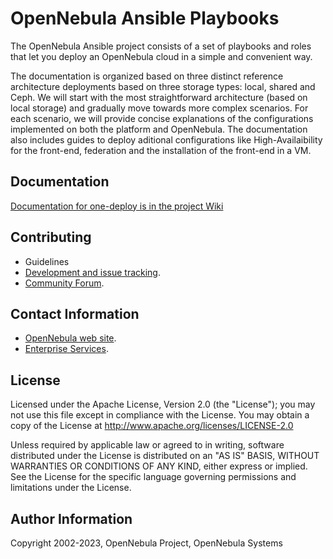 # OpenNebula Ansible Playbooks

The OpenNebula Ansible project consists of a set of playbooks and roles that let you deploy an OpenNebula cloud in a simple and convenient way.

The documentation is organized based on three distinct reference architecture deployments based on three storage types: local, shared and Ceph. We will start with the most straightforward architecture (based on local storage) and gradually move towards more complex scenarios. For each scenario, we will provide concise explanations of the configurations implemented on both the platform and OpenNebula. The documentation also includes guides to deploy aditional configurations like High-Availaibility for the front-end, federation and the installation of the front-end in a VM.

## Documentation
[Documentation for one-deploy is in the project Wiki](../../wiki/)

## Contributing

* Guidelines
* [Development and issue tracking](https://github.com/OpenNebula/one-deploy/issues).
* [Community Forum](https://forum.opennebula.io/c/development/one-deploy/).

## Contact Information

* [OpenNebula web site](https://opennebula.io).
* [Enterprise Services](https://opennebula.io/enterprise).
  
## License

Licensed under the Apache License, Version 2.0 (the "License"); you may not use this file except in compliance with the License. You may obtain a copy of the License at http://www.apache.org/licenses/LICENSE-2.0

Unless required by applicable law or agreed to in writing, software distributed under the License is distributed on an "AS IS" BASIS, WITHOUT WARRANTIES OR CONDITIONS OF ANY KIND, either express or implied. See the License for the specific language governing permissions and limitations under the License.

## Author Information

Copyright 2002-2023, OpenNebula Project, OpenNebula Systems
